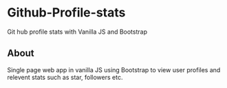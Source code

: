 # Github-Profile-stats
Git hub profile stats with Vanilla JS and Bootstrap

## About

Single page web app in vanilla JS using Bootstrap to view user profiles and relevent stats such as star, followers etc.
